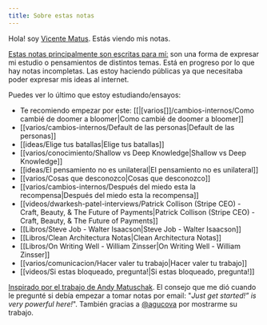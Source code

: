 ```yaml
---
title: Sobre estas notas
---
```

Hola! soy [Vicente Matus](https://www.vicentematus.cl/). Estás viendo mis notas.

[Estas notas principalmente son escritas para mí:](https://notes.andymatuschak.org/z5E5QawiXCMbtNtupvxeoEX) son una forma de expresar mi estudio o pensamientos de distintos temas. Está en progreso por lo que hay notas incompletas. Las estoy haciendo públicas ya que necesitaba poder expresar mis ideas al internet.

Puedes ver lo último que estoy estudiando/ensayos:  
- Te recomiendo empezar por este: [[|[varios[]]/cambios-internos/Como cambié de doomer a bloomer|Como cambié de doomer a bloomer]]
- [[varios/cambios-internos/Default de las personas|Default de las personas]]
- [[ideas/Elige tus batallas|Elige tus batallas]]
- [[varios/conocimiento/Shallow vs Deep Knowledge|Shallow vs Deep Knowledge]]
-  [[ideas/El pensamiento no es unilateral|El pensamiento no es unilateral]]
- [[varios/Cosas que desconozco|Cosas que desconozco]]
- [[varios/cambios-internos/Después del miedo esta la recompensa|Después del miedo esta la recompensa]]
- [[videos/dwarkesh-patel-interviews/Patrick Collison (Stripe CEO) - Craft, Beauty, & The Future of Payments|Patrick Collison (Stripe CEO) - Craft, Beauty, & The Future of Payments]]
- [[Libros/Steve Job - Walter Isaacson|Steve Job - Walter Isaacson]] 
- [[Libros/Clean Architectura Notas|Clean Architectura Notas]]
- [[Libros/On Writing Well - William Zinsser|On Writing Well - William Zinsser]]
- [[varios/comunicacion/Hacer valer tu trabajo|Hacer valer tu trabajo]]
- [[videos/Si estas bloqueado, pregunta!|Si estas bloqueado, pregunta!]]

[Inspirado por el trabajo de Andy Matuschak](https://andymatuschak.org/). El consejo que me dió cuando le pregunté si debía empezar a tomar notas por email: "*Just get started!” is very powerful here!*".  También gracias a [@agucova](https://github.com/agucova) por mostrarme su trabajo.

